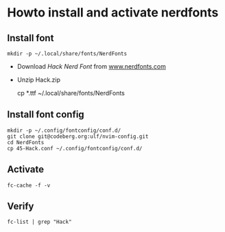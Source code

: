 # Howto install and activate nerdfonts

## Install font

    mkdir -p ~/.local/share/fonts/NerdFonts

- Download _Hack Nerd Font_ from www.nerdfonts.com
- Unzip Hack.zip

    cp *.ttf ~/.local/share/fonts/NerdFonts

## Install font config

    mkdir -p ~/.config/fontconfig/conf.d/
    git clone git@codeberg.org:ulf/nvim-config.git
    cd NerdFonts
    cp 45-Hack.conf ~/.config/fontconfig/conf.d/

## Activate

    fc-cache -f -v

## Verify

    fc-list | grep "Hack"
